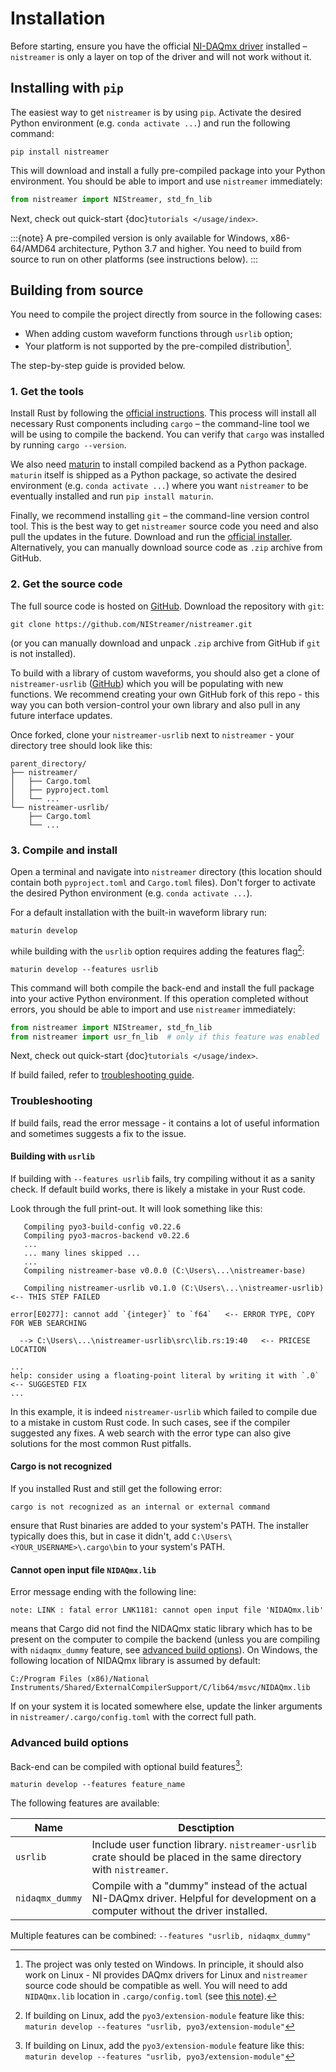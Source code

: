 # Installation
Before starting, ensure you have the official [NI-DAQmx driver](https://www.ni.com/en/support/downloads/drivers/download.ni-daq-mx.html) installed – `nistreamer` is only a layer on top of the driver and will not work without it.

## Installing with `pip`
The easiest way to get `nistreamer` is by using `pip`. Activate the desired Python environment (e.g. `conda activate ...`) and run the following command:
```
pip install nistreamer
```
This will download and install a fully pre-compiled package into your Python environment. You should be able to import and use `nistreamer` immediately: 
```Python
from nistreamer import NIStreamer, std_fn_lib
```
Next, check out quick-start {doc}`tutorials </usage/index>`.

:::{note}
A pre-compiled version is only available for Windows, x86-64/AMD64 architecture, Python 3.7 and higher. You need to build from source to run on other platforms (see instructions below).
:::

## Building from source
You need to compile the project directly from source in the following cases:
* When adding custom waveform functions through `usrlib` option;
* Your platform is not supported by the pre-compiled distribution[^1].

The step-by-step guide is provided below.

[^1]: The project was only tested on Windows. In principle, it should also work on Linux - NI provides DAQmx drivers for Linux and `nistreamer` source code should be compatible as well. You will need to add `NIDAQmx.lib` location in `.cargo/config.toml` (see [this note](#cannot-open-input-file-nidaqmx-lib)). 

### 1. Get the tools
Install Rust by following the [official instructions](https://www.rust-lang.org/learn/get-started). This process will install all necessary Rust components including `cargo` – the command-line tool we will be using to compile the backend. You can verify that `cargo` was installed by running `cargo --version`.

We also need [maturin](https://www.maturin.rs/) to install compiled backend as a Python package. `maturin` itself is shipped as a Python package, so activate the desired environment (e.g. `conda activate ...`) where you want `nistreamer` to be eventually installed and run `pip install maturin`.

Finally, we recommend installing `git` – the command-line version control tool. This is the best way to get `nistreamer` source code you need and also pull the updates in the future. Download and run the [official installer](https://git-scm.com/downloads). Alternatively, you can manually download source code as `.zip` archive from GitHub.

### 2. Get the source code
The full source code is hosted on [GitHub](https://github.com/NIStreamer/nistreamer). Download the repository with `git`:
```
git clone https://github.com/NIStreamer/nistreamer.git
```
(or you can manually download and unpack `.zip` archive from GitHub if `git` is not installed).

To build with a library of custom waveforms, you should also get a clone of `nistreamer-usrlib` ([GitHub](https://github.com/NIStreamer/nistreamer-usrlib)) which you will be populating with new functions. We recommend creating your own GitHub fork of this repo - this way you can both version-control your own library and also pull in any future interface updates. 

Once forked, clone your `nistreamer-usrlib` next to `nistreamer` - your directory tree should look like this:
```
parent_directory/
├── nistreamer/
│   ├── Cargo.toml
│   ├── pyproject.toml
│   └── ...
└── nistreamer-usrlib/
    ├── Cargo.toml
    └── ...
```

### 3. Compile and install
Open a terminal and navigate into `nistreamer` directory (this location should contain both `pyproject.toml` and `Cargo.toml` files). Don't forger to activate the desired Python environment (e.g. `conda activate ...`).

For a default installation with the built-in waveform library run:
```
maturin develop
```
while building with the `usrlib` option requires adding the features flag[^2]:
```
maturin develop --features usrlib
```
[^2]: If building on Linux, add the `pyo3/extension-module` feature like this: `maturin develop --features "usrlib, pyo3/extension-module"`

This command will both compile the back-end and install the full package into your active Python environment. 
If this operation completed without errors, you should be able to import and use `nistreamer` immediately:
```Python
from nistreamer import NIStreamer, std_fn_lib 
from nistreamer import usr_fn_lib  # only if this feature was enabled
```   
Next, check out quick-start {doc}`tutorials </usage/index>`.

If build failed, refer to [troubleshooting guide](#troubleshooting).

### Troubleshooting
If build fails, read the error message - it contains a lot of useful information and sometimes suggests a fix to the issue.

#### Building with `usrlib`
If building with `--features usrlib` fails, try compiling without it as a sanity check. If default build works, there is likely a mistake in your Rust code.

Look through the full print-out. It will look something like this:
```
   Compiling pyo3-build-config v0.22.6
   Compiling pyo3-macros-backend v0.22.6
   ...
   ... many lines skipped ... 
   ...
   Compiling nistreamer-base v0.0.0 (C:\Users\...\nistreamer-base)
   
   Compiling nistreamer-usrlib v0.1.0 (C:\Users\...\nistreamer-usrlib)   <-- THIS STEP FAILED
   
error[E0277]: cannot add `{integer}` to `f64`   <-- ERROR TYPE, COPY FOR WEB SEARCHING

  --> C:\Users\...\nistreamer-usrlib\src\lib.rs:19:40   <-- PRICESE LOCATION
  
... 
help: consider using a floating-point literal by writing it with `.0`  <-- SUGGESTED FIX
...
```
In this example, it is indeed `nistreamer-usrlib` which failed to compile due to a mistake in custom Rust code. In such cases, see if the compiler suggested any fixes. A web search with the error type can also give solutions for the most common Rust pitfalls. 

#### Cargo is not recognized
If you installed Rust and still get the following error:
```
cargo is not recognized as an internal or external command
```
ensure that Rust binaries are added to your system's PATH. The installer typically does this, but in case it didn't, add `C:\Users\<YOUR_USERNAME>\.cargo\bin` to your system's PATH.

#### Cannot open input file `NIDAQmx.lib`
Error message ending with the following line:
```
note: LINK : fatal error LNK1181: cannot open input file 'NIDAQmx.lib'
```
means that Cargo did not find the NIDAQmx static library which has to be present on the computer to compile the backend (unless you are compiling with `nidaqmx_dummy` feature, see [advanced build options](#advanced-build-options)). On Windows, the following location of NIDAQmx library is assumed by default:
```
C:/Program Files (x86)/National Instruments/Shared/ExternalCompilerSupport/C/lib64/msvc/NIDAQmx.lib
```
If on your system it is located somewhere else, update the linker arguments in `nistreamer/.cargo/config.toml` with the correct full path.


### Advanced build options
Back-end can be compiled with optional build features[^2]:
```
maturin develop --features feature_name
```
The following features are available:

| Name            | Desctiption                                                                                                                       |
|-----------------|-----------------------------------------------------------------------------------------------------------------------------------|
| `usrlib`        | Include user function library. `nistreamer-usrlib` crate should be placed in the same directory with `nistreamer`.                |
| `nidaqmx_dummy` | Compile with a "dummy" instead of the actual NI-DAQmx driver. Helpful for development on a computer without the driver installed. |

Multiple features can be combined: `--features "usrlib, nidaqmx_dummy"`
